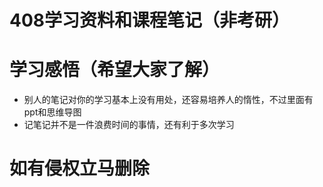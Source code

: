 # 408学习资料和课程笔记（非考研）
# 学习感悟（希望大家了解）
+ 别人的笔记对你的学习基本上没有用处，还容易培养人的惰性，不过里面有ppt和思维导图
+ 记笔记并不是一件浪费时间的事情，还有利于多次学习

# 如有侵权立马删除
